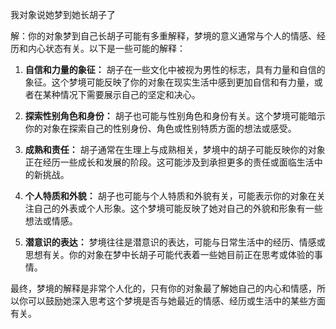 我对象说她梦到她长胡子了

解：你的对象梦到自己长胡子可能有多重解释，梦境的意义通常与个人的情感、经历和内心状态有关。以下是一些可能的解释：

1. **自信和力量的象征：** 胡子在一些文化中被视为男性的标志，具有力量和自信的象征。这个梦境可能反映了你的对象在现实生活中感到更加自信和有力量，或者在某种情况下需要展示自己的坚定和决心。

2. **探索性别角色和身份：** 胡子也可能与性别角色和身份有关。这个梦境可能暗示你的对象在探索自己的性别身份、角色或性别特质方面的想法或感受。

3. **成熟和责任：** 胡子通常在生理上与成熟相关，梦境中的胡子可能反映你的对象正在经历一些成长和发展的阶段。这可能涉及到承担更多的责任或面临生活中的新挑战。

4. **个人特质和外貌：** 胡子也可能与个人特质和外貌有关，可能表示你的对象在关注自己的外表或个人形象。这个梦境可能反映了她对自己的外貌和形象有一些想法或情感。

5. **潜意识的表达：** 梦境往往是潜意识的表达，可能与日常生活中的经历、情感或思想有关。你的对象在梦中长胡子可能代表着一些她目前正在思考或体验的事情。

最终，梦境的解释是非常个人化的，只有你的对象最了解她自己的内心和情感，所以你可以鼓励她深入思考这个梦境是否与她最近的情感、经历或生活中的某些方面有关。